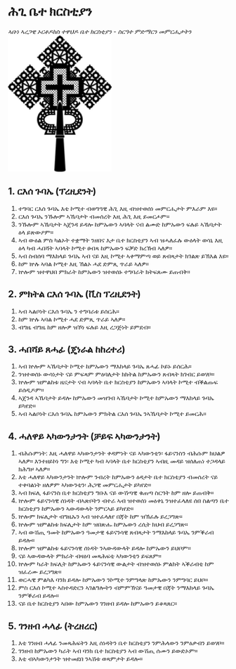 # ሕጊ ቤተ ክርስቲያን
_ኣቡነ ኣረጋዊ ኦርቶዶክስ ተዋህዶ ቤተ ክርስቲያን - ስርዓተ ምድማርን መምርሒታትን_
![alt text](image.png)
## 1. ርእሰ ጉባኤ (ፕረዚደንት)
1. ተግባር ርእሰ ጉባኤ እቲ ኮሚተ ብወግዓዊ ሕጊ እዚ ብዝተወሰነ መምርሒታት ምእራም እዩ።
2. ርእሰ ጉባኤ ንኹሎም ኣኼባታት ብመሰረት እዚ ሕጊ እዚ ይመርሖም።
3. ንኹሎም ኣኼባታት ኣጀንዳ ይዳሎ ከምኡውን ኣባላት ናብ ልሙድ ከምኡውን ፍሉይ ኣኼባታት ዕላ ይጽውዖም።
4. ኣብ ውዕል ምስ ካልኦት ተቋማት ንዘበና እታ ቤተ ክርስቲያን ኣብ ዝሓለፈሉ ውዕላት ወሳኒ እዚ ዕላ ካብ ሓበሻት ኣባላት ኮሚተ ፀብጻ ከምኡውን ፍቓድ ክረኽብ ኣለዎ።
5. ኣብ ስብሰባ ማእከላይ ጉባኤ ኣብ ናይ እዚ ኮሚተ ኣቀማምጣ ወይ ጸብጻታት ክገልጽ ይኽእል እዩ።
6. ከም ኵሉ ኣባል ኮሚተ እዚ ኸልኦ ሓደ ድምጺ ጥራይ ኣለዎ።
7. ኵሎም ዝተዋህበ ምክራት ከምኡውን ዝተወሰኑ ተግባራት ክትፍጸሙ ይጠብቅ።

## 2. ምክትል ርእሰ ጉባኤ (ቪስ ፕረዚደንት)
1. ኣብ ኣልቦነት ርእሰ ጉባኤ ን ተግባራቱ ይሰርሕ።
2. ከም ኵሉ ኣባል ኮሚተ ሓደ ድምጺ ጥራይ ኣለዎ።
3. ብግዜ ብግዜ ከም ዘሎዎ ዝኾነ ፍሉይ እዚ ረጋጅነት ይምደብ።

## 3. ሓበሻይ ጸሓፊ (ጄነራል ከከረተሪ)
1. ኣብ ኵሎም ኣኼባታት ኮሚተ ከምኡውን ማእከላይ ጉባኤ ጸሓፊ ኮይኑ ይሰርሕ።
2. ንዝተወሰኑ ውሳነታት ናይ ምፍጻም ምዕባለታት ክክትል ከምኡውን ጸብጻት ክገብር ይወሃቦ።
3. ኵሎም ዝምልከቱ ዜናታት ናብ ኣባላት ቤተ ክርስቲያን ከምኡውን ኣባላት ኮሚተ ብቕልጡፍ ይሰዲዶም።
4. ኣጀንዳ ኣኼባታት ይዳሎ ከምኡውን መዝገብ ኣኼባታት ኮሚተ ከምኡውን ማእከላይ ጉባኤ ይካየድ።
5. ኣብ ኣልቦነት ርእሰ ጉባኤ ከምኡውን ምክትል ርእሰ ጉባኤ ንኣኼባታት ኮሚተ ይመርሕ።

## 4. ሓለዋይ ኣካውንታንት (ቻይፍ ኣካውንታንት)
1. ብሕሱምነት: እዚ ሓለዋይ ኣካውንታንት ቀዳምነት ናይ ኣካውንቲን፡ ፋይናንስን ብሕሱም ክህልዎ ኣለዎ። እንተዘይኮነ ግን፡ እቲ ኮሚተ ካብ ኣባላት ቤተ ክርስቲያን ኣብዚ መዳይ ዝሰለጠነ ተጋዳላይ ክሕግዞ ኣለዎ።
2. እቲ ሓለዋይ ኣካውንታንት ኵሎም ንብረት ከምኡውን ዕዳታት ቤተ ክርስቲያን ብመሰረት ናይ ተቀባልነት ዘለዎም ኣካውንቲን፡ ሕጋዊ መምርሒታት ይካየድ።
3. ኣብ ክፍሊ ፋይናንስ ቤተ ክርስቲያን ግቡእ ናይ ውሽጣዊ ቁጠጣ ስርዓት ከም ዘሎ ይጠብቅ።
4. ኵሎም ፋይናንሳዊ ሰነዳት ብኣጽቦትን ብተራ ኣብ ዝተወሰነ መዕቀኒ ንዝተፈላለዩ ሰበ ስልጣን ቤተ ክርስቲያን ከምኡውን ኣውዳውላት ንምርኣይ ይካየድ።
5. ኵሎም ክፍሊታት ብግዜኡን ኣብ ዝተፈላለየ በጃት ከም ዝኽፈሉ ይረጋግጽ።
6. ኵሎም ዝምልከቱ ክፍሊታት ከም ዝበጽሑ ከምኡውን ረሲት ክህብ ይረጋግጽ።
7. ኣብ ውሽጢ ዓመት ከምኡውን ዓመታዊ ፋይናንሳዊ ጸብጻታት ንማእከላይ ጉባኤ ንምቕራብ ይዳሎ።
8. ኵሎም ዝምልከቱ ፋይናንሳዊ ሰነዳት ንኣውዳውላት ይዳሎ ከምኡውን ይህቦም።
9. ናይ ኣውዳውላት ምክራት ብዛዕባ መጻሕፍቲ ኣካውንቲን ይፍጸም።
10. ኵሎም ካራት ክፍሊት ከምኡውን ፋይናንሳዊ ውልታት ብዝተወሰኑ ምልክት ኣቕራብቲ ከም ዝፈረሙ ይረጋግጽ።
11. ወርሓዊ ምልካእ ባንክ ይዳሎ ከምኡውን ንኮሚተ ንምግላጽ ከምኡውን ንምግባር ይህቦ።
12. ምስ ርእሰ ኮሚተ ኣስተዳድርን ኣገልግሎትን ብምምኽናይ ዓመታዊ በጃት ንማእከላይ ጉባኤ ንምቕራብ ይዳሎ።
13. ናይ ቤተ ክርስቲያን ኣበው ከምኡውን ገንዘብ ይዳሎ ከምኡውን ይቆጻጸር።

## 5. ገንዘብ ሓላፊ (ትረዘረር)
1. እቲ ገንዘብ ሓላፊ ንመጻሕፍትን እዚ ሰነዳትን ቤተ ክርስቲያን ንምሕላውን ንምዕቃብን ይወሃቦ።
2. ገንዘብ ከምኡውን ካራት ኣብ ባንክ ቤተ ክርስቲያን ኣብ ውሽጢ ሰሙን ይውድኦም።
3. እቲ ብኣካውንታንት ዝተመደበ ንኣሽቱ ወጻምታት ይዳሎ።